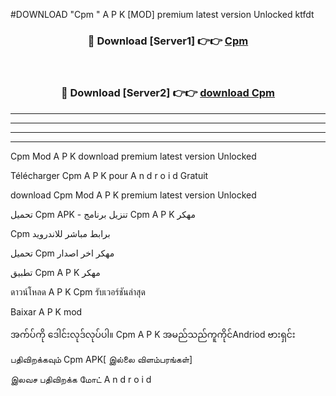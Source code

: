 #DOWNLOAD "Cpm " A P K [MOD] premium latest version Unlocked ktfdt 



<div align="center">

<h3>🔴 Download [Server1] 👉👉 <a href="https://apkdownload12.web.app/?title=Cpm ">Cpm  </a></h3><br>

<h3>🔴 Download [Server2] 👉👉 <a href="https://apkdownload12.web.app/?title=Cpm ">download Cpm  </a></h3>
</div>


----------------------------------------------------------

----------------------------------------------------------

----------------------------------------------------------

----------------------------------------------------------


Cpm  Mod A P K download premium latest version Unlocked

Télécharger  Cpm  A P K pour A n d r o i d Gratuit

download Cpm  Mod A P K premium latest version Unlocked

تحميل Cpm  APK - تنزيل برنامج Cpm  A P K مهكر

Cpm  برابط مباشر للاندرويد

تحميل Cpm  مهكر اخر اصدار

تطبيق Cpm  A P K مهكر

ดาวน์โหลด A P K Cpm  รับเวอร์ชันล่าสุด

Baixar A P K mod

အက်ပ်ကို ဒေါင်းလုဒ်လုပ်ပါ။ Cpm  A P K အမည်သည်ကူကိုင်Andriod ဗားရှင်း

பதிவிறக்கவும் Cpm  APK[ இல்லை விளம்பரங்கள்] 
 
இலவச பதிவிறக்க மோட் A n d r o i d



